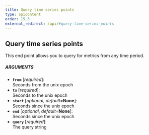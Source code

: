 ```yaml
---
title: Query time series points
type: apicontent
order: 15.3
external_redirect: /api/#query-time-series-points
---
```


## Query time series points
This end point allows you to query for metrics from any time period.

##### ARGUMENTS
* **`from`** [*required*]:  
    Seconds from the unix epoch
* **`to`** [*required*]:  
    Seconds to the unix epoch
* **`start`** [*optional*, *default*=**None**]:  
    Seconds since the unix epoch
* **`end`** [*optional*, *default*=**None**]:  
    Seconds since the unix epoch
* **`query`** [*required*]:  
    The query string
